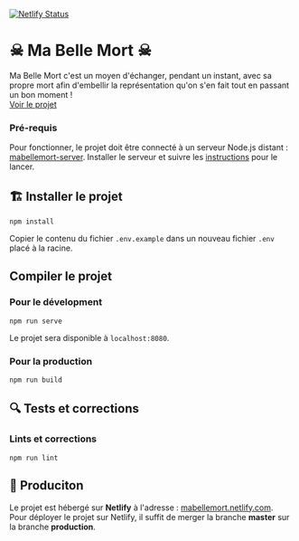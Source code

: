 [![Netlify Status](https://api.netlify.com/api/v1/badges/2327550e-3f43-473b-bb55-1a0858936ca5/deploy-status)](https://app.netlify.com/sites/mabellemort/deploys)

# ☠ Ma Belle Mort ☠

Ma Belle Mort c'est un moyen d'échanger, pendant un instant, avec sa propre mort 
afin d'embellir la représentation qu'on s'en fait tout en passant un bon moment !
<br>
[Voir le projet](https://mabellemort.netlify.com)

### Pré-requis
	
Pour fonctionner, le projet doit être connecté à un serveur Node.js distant : [mabellemort-server](https://github.com/robinsimonklein/mabellemort-server). 
Installer le serveur et suivre les [instructions](https://github.com/robinsimonklein/mabellemort-server#mabellemort-server) pour le lancer.

## 🏗 Installer le projet
```
npm install
```
Copier le contenu du fichier `.env.example` dans un nouveau fichier `.env` placé à la racine.

##  Compiler le projet
### Pour le dévelopment
```
npm run serve
```

Le projet sera disponible à `localhost:8080`.

### Pour la production
```
npm run build
```

## 🔍 Tests et corrections
<!--
### Lancer les tests
```
npm run test
```
-->

### Lints et corrections
```
npm run lint
```

## :rocket: Produciton

Le projet est hébergé sur **Netlify** à l'adresse : [mabellemort.netlify.com](http://mabellemort.netlify.com).
<br>
Pour déployer le projet sur Netlify, il suffit de merger la branche **master** sur la branche **production**.